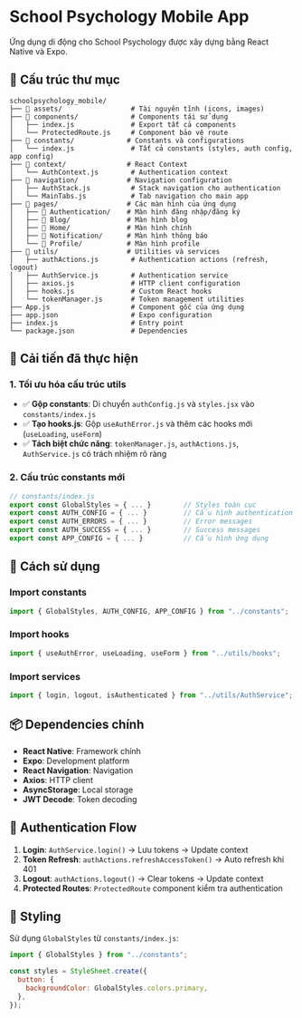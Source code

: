 # School Psychology Mobile App

Ứng dụng di động cho School Psychology được xây dựng bằng React Native và Expo.

## 📁 Cấu trúc thư mục

```
schoolpsychology_mobile/
├── 📁 assets/                 # Tài nguyên tĩnh (icons, images)
├── 📁 components/             # Components tái sử dụng
│   ├── index.js              # Export tất cả components
│   └── ProtectedRoute.js     # Component bảo vệ route
├── 📁 constants/             # Constants và configurations
│   └── index.js              # Tất cả constants (styles, auth config, app config)
├── 📁 context/               # React Context
│   └── AuthContext.js        # Authentication context
├── 📁 navigation/            # Navigation configuration
│   ├── AuthStack.js          # Stack navigation cho authentication
│   └── MainTabs.js           # Tab navigation cho main app
├── 📁 pages/                 # Các màn hình của ứng dụng
│   ├── 📁 Authentication/    # Màn hình đăng nhập/đăng ký
│   ├── 📁 Blog/              # Màn hình blog
│   ├── 📁 Home/              # Màn hình chính
│   ├── 📁 Notification/      # Màn hình thông báo
│   └── 📁 Profile/           # Màn hình profile
├── 📁 utils/                 # Utilities và services
│   ├── authActions.js        # Authentication actions (refresh, logout)
│   ├── AuthService.js        # Authentication service
│   ├── axios.js              # HTTP client configuration
│   ├── hooks.js              # Custom React hooks
│   └── tokenManager.js       # Token management utilities
├── App.js                    # Component gốc của ứng dụng
├── app.json                  # Expo configuration
├── index.js                  # Entry point
└── package.json              # Dependencies
```

## 🔧 Cải tiến đã thực hiện

### 1. **Tối ưu hóa cấu trúc utils**

- ✅ **Gộp constants**: Di chuyển `authConfig.js` và `styles.jsx` vào `constants/index.js`
- ✅ **Tạo hooks.js**: Gộp `useAuthError.js` và thêm các hooks mới (`useLoading`, `useForm`)
- ✅ **Tách biệt chức năng**: `tokenManager.js`, `authActions.js`, `AuthService.js` có trách nhiệm rõ ràng

### 2. **Cấu trúc constants mới**

```javascript
// constants/index.js
export const GlobalStyles = { ... }        // Styles toàn cục
export const AUTH_CONFIG = { ... }         // Cấu hình authentication
export const AUTH_ERRORS = { ... }         // Error messages
export const AUTH_SUCCESS = { ... }        // Success messages
export const APP_CONFIG = { ... }          // Cấu hình ứng dụng
```

## 🚀 Cách sử dụng

### Import constants

```javascript
import { GlobalStyles, AUTH_CONFIG, APP_CONFIG } from "../constants";
```

### Import hooks

```javascript
import { useAuthError, useLoading, useForm } from "../utils/hooks";
```

### Import services

```javascript
import { login, logout, isAuthenticated } from "../utils/AuthService";
```

## 📦 Dependencies chính

- **React Native**: Framework chính
- **Expo**: Development platform
- **React Navigation**: Navigation
- **Axios**: HTTP client
- **AsyncStorage**: Local storage
- **JWT Decode**: Token decoding

## 🔐 Authentication Flow

1. **Login**: `AuthService.login()` → Lưu tokens → Update context
2. **Token Refresh**: `authActions.refreshAccessToken()` → Auto refresh khi 401
3. **Logout**: `authActions.logout()` → Clear tokens → Update context
4. **Protected Routes**: `ProtectedRoute` component kiểm tra authentication

## 🎨 Styling

Sử dụng `GlobalStyles` từ `constants/index.js`:

```javascript
import { GlobalStyles } from "../constants";

const styles = StyleSheet.create({
  button: {
    backgroundColor: GlobalStyles.colors.primary,
  },
});
```
